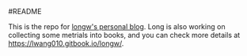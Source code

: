 #README

This is the repo for [longw's personal blog](https://longw010.github.io). Long is also working on collecting some metrials into books, and you can check more details at https://lwang010.gitbook.io/longw/. 

